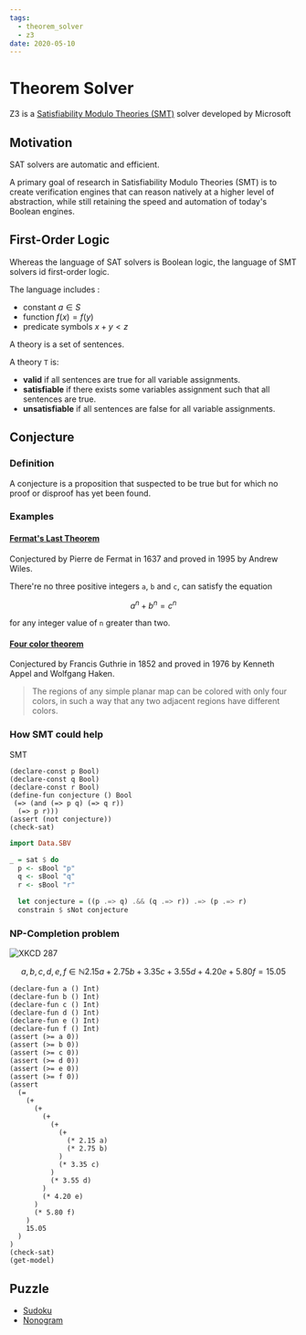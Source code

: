 ```yaml
---
tags:
  - theorem_solver
  - z3
date: 2020-05-10
---
```


# Theorem Solver

Z3 is a [Satisfiability Modulo Theories (SMT)](https://en.wikipedia.org/wiki/Satisfiability_modulo_theories) solver developed by Microsoft

## Motivation

SAT solvers are automatic and efficient.

A primary goal of research in Satisfiability Modulo Theories (SMT) is to create verification engines that can reason natively at a higher level of abstraction, while still retaining the speed and automation of today's Boolean engines.

## First-Order Logic

Whereas the language of SAT solvers is Boolean logic, the language of SMT solvers id first-order logic.

The language includes :

- constant $a \in S$
- function $f(x) = f(y)$
- predicate symbols $x + y < z$

A theory is a set of sentences.

A theory `T` is:

- **valid** if all sentences are true for all variable assignments.
- **satisfiable** if there exists some variables assignment such that all sentences are true.
- **unsatisfiable** if all sentences are false for all variable assignments.

## Conjecture

### Definition

A conjecture is a proposition that suspected to be true but for which no proof or disproof has yet been found.

### Examples

#### [Fermat's Last Theorem](https://en.wikipedia.org/wiki/Fermat%27s_Last_Theorem)

Conjectured by Pierre de Fermat in 1637 and proved in 1995 by Andrew Wiles.

There're no three positive integers `a`, `b` and `c`, can satisfy the equation

$$
a^n + b^n = c^n
$$

for any integer value of `n` greater than two.

#### [Four color theorem](https://en.wikipedia.org/wiki/Four_color_theorem)

Conjectured by Francis Guthrie in 1852 and proved in 1976 by Kenneth Appel and Wolfgang Haken.

> The regions of any simple planar map can be colored with only four colors, in such a way that any two adjacent regions have different colors.

### How SMT could help

SMT

```smt
(declare-const p Bool)
(declare-const q Bool)
(declare-const r Bool)
(define-fun conjecture () Bool
 (=> (and (=> p q) (=> q r))
  (=> p r)))
(assert (not conjecture))
(check-sat)
```

```haskell
import Data.SBV

_ = sat $ do
  p <- sBool "p"
  q <- sBool "q"
  r <- sBool "r"

  let conjecture = ((p .=> q) .&& (q .=> r)) .=> (p .=> r)
  constrain $ sNot conjecture
```

### NP-Completion problem

![XKCD 287](https://imgs.xkcd.com/comics/np_complete.png)

$$
 a, b, c, d, e, f \in \mathbb{N}
 2.15a + 2.75b + 3.35c + 3.55d + 4.20e + 5.80f = 15.05
$$

```smt
(declare-fun a () Int)
(declare-fun b () Int)
(declare-fun c () Int)
(declare-fun d () Int)
(declare-fun e () Int)
(declare-fun f () Int)
(assert (>= a 0))
(assert (>= b 0))
(assert (>= c 0))
(assert (>= d 0))
(assert (>= e 0))
(assert (>= f 0))
(assert
  (=
    (+
      (+
        (+
          (+
            (+
              (* 2.15 a)
              (* 2.75 b)
            )
            (* 3.35 c)
          )
          (* 3.55 d)
        )
        (* 4.20 e)
      )
      (* 5.80 f)
    )
    15.05
  )
)
(check-sat)
(get-model)
```

## Puzzle

- [Sudoku](https://www.lri.fr/~conchon/PFA/PROJET/A_SAT-based_Sudoku_solver.pdf)
- [Nonogram](https://homes.cs.washington.edu/~emina/doc/nonograms.fdg17.pdf)
